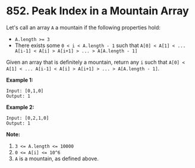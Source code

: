 # 852. Peak Index in a Mountain Array

Let's call an array `A` a mountain if the following properties hold:

* `A.length >= 3`
* There exists some `0 < i < A.length - 1` such that
  `A[0] < A[1] < ... A[i-1] < A[i] > A[i+1] > ... > A[A.length - 1]`
  
Given an array that is definitely a mountain, return any `i` such that
`A[0] < A[1] < ... A[i-1] < A[i] > A[i+1] > ... > A[A.length - 1]`.

__Example 1:__

```
Input: [0,1,0]
Output: 1
```

__Example 2:__

```
Input: [0,2,1,0]
Output: 1
```

__Note:__

1. `3 <= A.length <= 10000`
2. `0 <= A[i] <= 10^6`
3. `A` is a mountain, as defined above.
